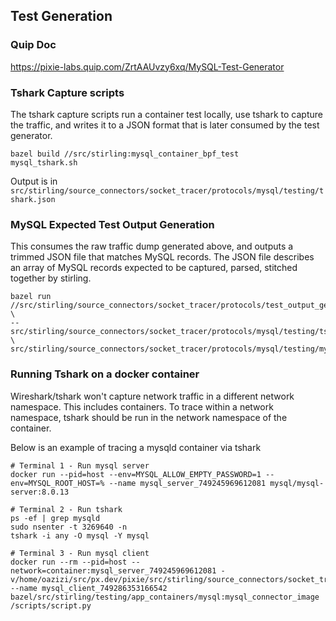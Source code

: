## Test Generation
### Quip Doc
https://pixie-labs.quip.com/ZrtAAUvzy6xq/MySQL-Test-Generator

### Tshark Capture scripts
The tshark capture scripts run a container test locally, use tshark to capture the traffic, and writes it to a JSON format that is later consumed by the test generator.
```
bazel build //src/stirling:mysql_container_bpf_test
mysql_tshark.sh
```
Output is in `src/stirling/source_connectors/socket_tracer/protocols/mysql/testing/tshark.json`

### MySQL Expected Test Output Generation
This consumes the raw traffic dump generated above, and outputs a trimmed JSON file that matches MySQL records. The JSON file describes an array of MySQL records expected to be captured, parsed, stitched together by stirling.
```
bazel run //src/stirling/source_connectors/socket_tracer/protocols/test_output_generator:test_generator \
-- src/stirling/source_connectors/socket_tracer/protocols/mysql/testing/tshark.json \
src/stirling/source_connectors/socket_tracer/protocols/mysql/testing/mysql_container_bpf_test.json
```

### Running Tshark on a docker container

Wireshark/tshark won't capture network traffic in a different network namespace. This includes containers.
To trace within a network namespace, tshark should be run in the network namespace of the container.

Below is an example of tracing a mysqld container via tshark
```
# Terminal 1 - Run mysql server
docker run --pid=host --env=MYSQL_ALLOW_EMPTY_PASSWORD=1 --env=MYSQL_ROOT_HOST=% --name mysql_server_749245969612081 mysql/mysql-server:8.0.13

# Terminal 2 - Run tshark
ps -ef | grep mysqld
sudo nsenter -t 3269640 -n
tshark -i any -O mysql -Y mysql

# Terminal 3 - Run mysql client
docker run --rm --pid=host --network=container:mysql_server_749245969612081 -v/home/oazizi/src/px.dev/pixie/src/stirling/source_connectors/socket_tracer/protocols/mysql/testing:/scripts --name mysql_client_749286353166542 bazel/src/stirling/testing/app_containers/mysql:mysql_connector_image /scripts/script.py
```
